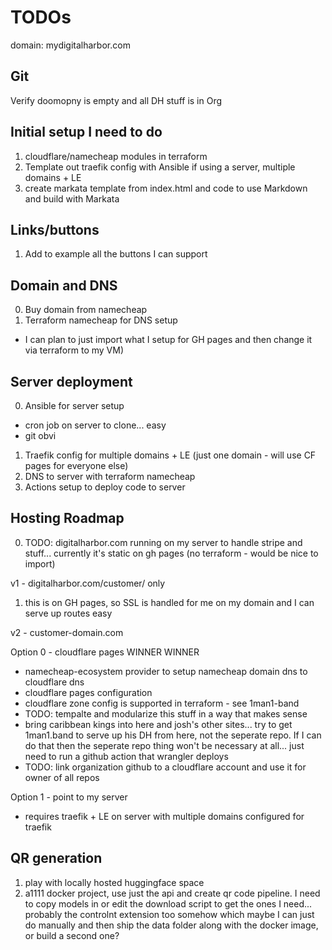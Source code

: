 # TODOs

domain: mydigitalharbor.com

## Git

Verify doomopny is empty and all DH stuff is in Org

## Initial setup I need to do

1. cloudflare/namecheap modules in terraform
2. Template out traefik config with Ansible if using a server, multiple domains + LE
4. create markata template from index.html and code to use Markdown and build with Markata

## Links/buttons

1. Add to example all the buttons I can support

## Domain and DNS

0. Buy domain from namecheap
1. Terraform namecheap for DNS setup
  * I can plan to just import what I setup for GH pages and then change it via terraform to my VM)

## Server deployment

0. Ansible for server setup
  * cron job on server to clone... easy
  * git obvi
1. Traefik config for multiple domains + LE (just one domain - will use CF pages for everyone else)
2. DNS to server with terraform namecheap
3. Actions setup to deploy code to server

## Hosting Roadmap

0. TODO: digitalharbor.com running on my server to handle stripe and stuff... currently it's static on gh pages (no terraform - would be nice to import)

v1 - digitalharbor.com/customer/ only

1. this is on GH pages, so SSL is handled for me on my domain and I can serve up routes easy

v2 - customer-domain.com

Option 0 - cloudflare pages WINNER WINNER
  - namecheap-ecosystem provider to setup namecheap domain dns to cloudflare dns
  - cloudflare pages configuration
  - cloudflare zone config is supported in terraform - see 1man1-band
  - TODO: tempalte and modularize this stuff in a way that makes sense
  - bring caribbean kings into here and josh's other sites... try to get 1man1.band to serve up his DH from here, not the seperate repo. If I can do that then the seperate repo thing won't be necessary at all... just need to run a github action that wrangler deploys
  - TODO: link organization github to a cloudflare account and use it for owner of all repos

Option 1 - point to my server
  - requires traefik + LE on server with multiple domains configured for traefik



## QR generation

1. play with locally hosted huggingface space
2. a1111 docker project, use just the api and create qr code pipeline. I need to copy models in or edit the download script to get the ones I need... probably the controlnt extension too somehow which maybe I can just do manually and then ship the data folder along with the docker image, or build a second one?
